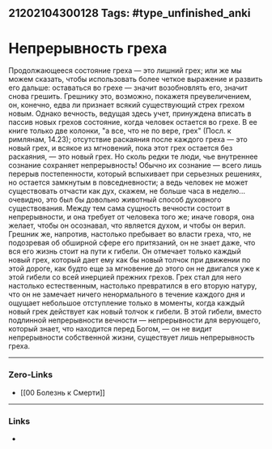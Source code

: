 21202104300128
Tags: #type_unfinished_anki
---
# Непрерывность греха

Продолжающееся состояние греха — это лишний грех; или же мы можем сказать, чтобы использовать более четкое выражение и развить его дальше: оставаться во грехе — значит возобновлять его, значит снова грешить. Грешнику это, возможно, покажетя преувеличением, он, конечно, едва ли признает всякий существующий стрех грехом новым. Однако вечность, ведущая здесь учет, принуждена вписать в пассив новых грехов состояние, когда человек остается во грехе. В ее книге только две колонки, "а все, что не по вере, грех" (Посл. к римлянам, 14.23); отсутствие раскаяния после каждого греха — это новый грех, и всякое из мгновений, пока этот грех остается без раскаяния, — это новый грех. Но сколь редки те люди, чье внутреннее сознание сохраняет непрерывность! Обычно их сознание — всего лишь перерыв постепенности, который вспыхивает при серьезных решениях, но остается замкнутым в повседневности; а ведь человек не может существовать отчасти как дух, скажем, не больше часа в неделю... очевидно, это был бы довольно животный способ духовного существования. Между тем сама сущность вечности состоит в непрерывности, и она требует от человека того же; иначе говоря, она желает, чтобы он осознавал, что является духом, и чтобы он верил. Грешник же, напротив, настолько пребывает во власти греха, что, не подозревая об обширной сфере его притязаний, он не знает даже, что вся его жизнь стоит на пути к гибели. Он отмечает только каждый новый грех, который дает ему как бы новый толчок при движении по этой дороге, как будто еще за мгновение до этого он не двигался уже к этой гибели со всей инерцией прежних грехов. Грех стал для него настолько естественным, настолько превратился в его вторую натуру, что он не замечает ничего ненормального в течение каждого дня и ощущает небольшое отступление только в моменты, когда каждый новый грек действует как новый толчок к гибели. В этой гибели, вместо подлинной непрерывности вечности — непрерывности для верующего, который знает, что находится перед Богом, — он не видит непрерывности собственной жизни, существует лишь непрерывность греха.

---
### Zero-Links
- [[00 Болезнь к Смерти]]
---
### Links
-